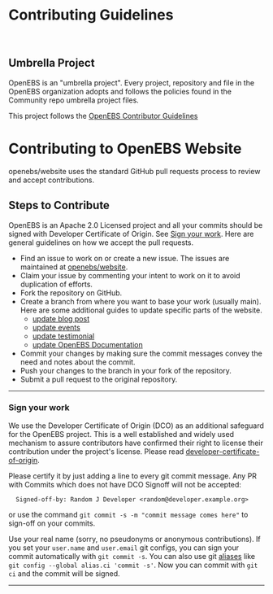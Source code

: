 # Contributing Guidelines
<BR>

## Umbrella Project
OpenEBS is an "umbrella project". Every project, repository and file in the OpenEBS organization adopts and follows the policies found in the Community repo umbrella project files.
<BR>

This project follows the [OpenEBS Contributor Guidelines](https://github.com/openebs/community/CONTRIBUTING.md)

# Contributing to OpenEBS Website

openebs/website uses the standard GitHub pull requests process to review and accept contributions.

## Steps to Contribute

OpenEBS is an Apache 2.0 Licensed project and all your commits should be signed with Developer Certificate of Origin. See [Sign your work](#sign-your-work). Here are general guidelines on how we accept the pull requests.

* Find an issue to work on or create a new issue. The issues are maintained at [openebs/website](https://github.com/openebs/website/issues).
* Claim your issue by commenting your intent to work on it to avoid duplication of efforts.
* Fork the repository on GitHub.
* Create a branch from where you want to base your work (usually main). Here are some additional guides to update specific parts of the website.
  - [update blog post](design/add_new_blog.md)
  - [update events](design/update_events.md)
  - [update testimonial](design/add_new_testimonial.md)
  - [update OpenEBS Documentation](design/updating_docs.md)
* Commit your changes by making sure the commit messages convey the need and notes about the commit.
* Push your changes to the branch in your fork of the repository.
* Submit a pull request to the original repository.


---

### Sign your work

We use the Developer Certificate of Origin (DCO) as an additional safeguard for the OpenEBS project. This is a well established and widely used mechanism to assure contributors have confirmed their right to license their contribution under the project's license. Please read [developer-certificate-of-origin](https://github.com/openebs/openebs/blob/HEAD/contribute/developer-certificate-of-origin).

Please certify it by just adding a line to every git commit message. Any PR with Commits which does not have DCO Signoff will not be accepted:

```
  Signed-off-by: Random J Developer <random@developer.example.org>
```

or use the command `git commit -s -m "commit message comes here"` to sign-off on your commits.

Use your real name (sorry, no pseudonyms or anonymous contributions). If you set your `user.name` and `user.email` git configs, you can sign your commit automatically with `git commit -s`. You can also use git [aliases](https://git-scm.com/book/en/v2/Git-Basics-Git-Aliases) like `git config --global alias.ci 'commit -s'`. Now you can commit with `git ci` and the commit will be signed.

---
